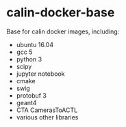 # calin-docker-base

Base for calin docker images, including:

- ubuntu 16.04
- gcc 5
- python 3
- scipy
- jupyter notebook
- cmake
- swig
- protobuf 3
- geant4
- CTA CamerasToACTL
- various other libraries
